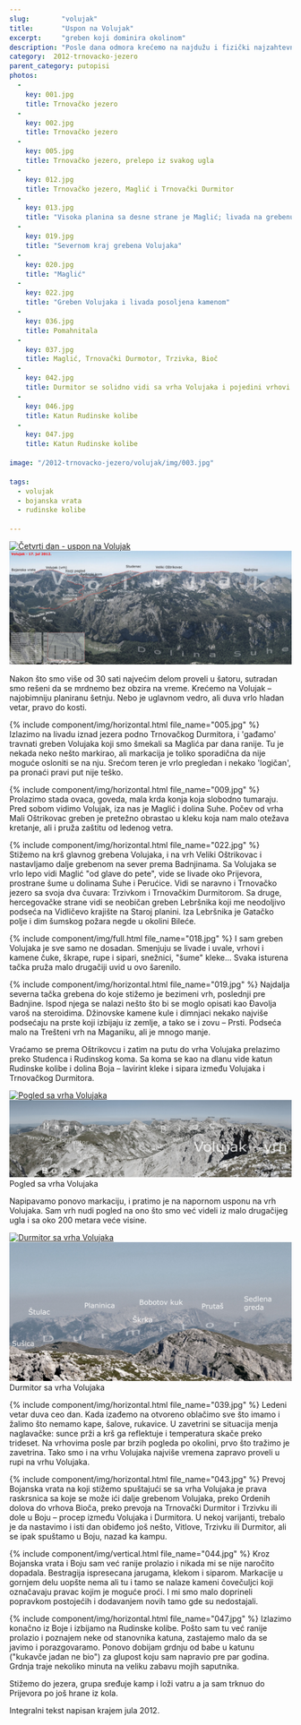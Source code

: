 ```yaml
---
slug:        "volujak"
title:       "Uspon na Volujak"
excerpt:     "greben koji dominira okolinom"
description: "Posle dana odmora krećemo na najdužu i fizički najzahtevniju šetnju, ali i nagrada je srazmerna. Volujak zauzima nekako centralni mesto, i sa njega se sve lepo vidi: Zelengora, Perućica, Maglić, Trnovački Durmitor, Bioč, Pivska planina, Durmitor, Lebršnik..."
category:  2012-trnovacko-jezero
parent_category: putopisi
photos:
  -
    key: 001.jpg
    title: Trnovačko jezero
  -
    key: 002.jpg
    title: Trnovačko jezero
  -
    key: 005.jpg
    title: Trnovačko jezero, prelepo iz svakog ugla
  -
    key: 012.jpg
    title: Trnovačko jezero, Maglić i Trnovački Durmitor
  -
    key: 013.jpg
    title: "Visoka planina sa desne strane je Maglić; livada na grebenu koji ide levo od Maglića je Prijevor. Iza je Perućica a ispred Suha" 
  -
    key: 019.jpg
    title: "Severnom kraj grebena Volujaka" 
  -
    key: 020.jpg
    title: "Maglić" 
  -
    key: 022.jpg
    title: "Greben Volujaka i livada posoljena kamenom" 
  -
    key: 036.jpg
    title: Pomahnitala 
  -
    key: 037.jpg
    title: Maglić, Trnovački Durmotor, Trzivka, Bioč 
  -
    key: 042.jpg
    title: Durmitor se solidno vidi sa vrha Volujaka i pojedini vrhovi se lako mogu prepoznati 
  -
    key: 046.jpg
    title: Katun Rudinske kolibe 
  -
    key: 047.jpg
    title: Katun Rudinske kolibe 

image: "/2012-trnovacko-jezero/volujak/img/003.jpg"

tags:
  - volujak
  - bojanska vrata
  - rudinske kolibe
  
---
```


<a class="no-margin screen-only" href="/2012-trnovacko-jezero/vrhovi/20120717-000-mapa.jpg" target="_blank" title="klikni za veću fotografiju" >
    <img src="/2012-trnovacko-jezero/vrhovi/thumbs/20120717-000-mapa.jpg" alt="Četvrti dan - uspon na Volujak">
</a>
<img class="for-print" src="/2012-trnovacko-jezero/vrhovi/20120717-000-mapa.jpg">

Nakon što smo više od 30 sati najvećim delom proveli u šatoru, sutradan smo rešeni da se mrdnemo bez obzira na vreme. 
Krećemo na Volujak – najobimniju planiranu šetnju. Nebo je uglavnom vedro, ali duva vrlo hladan vetar, pravo do kosti.

{% include component/img/horizontal.html file_name="005.jpg" %}
Izlazimo na livadu iznad jezera podno Trnovačkog Durmitora, i 'gađamo' travnati greben Volujaka koji smo šmekali sa 
Maglića par dana ranije. Tu je nekada neko nešto markirao, ali markacija je toliko sporadična da nije moguće osloniti 
se na nju. Srećom teren je vrlo pregledan i nekako 'logičan', pa pronaći pravi put nije teško. 

{% include component/img/horizontal.html file_name="009.jpg" %}
Prolazimo stada ovaca, goveda, mala krda konja koja slobodno tumaraju. Pred sobom vidimo Volujak, iza nas je Maglić i 
dolina Suhe. Počev od vrha Mali Oštrikovac greben je pretežno obrastao u kleku koja nam malo otežava kretanje, ali i 
pruža zaštitu od ledenog vetra.

{% include component/img/horizontal.html file_name="022.jpg" %}
Stižemo na krš glavnog grebena Volujaka, i na vrh Veliki Oštrikovac i nastavljamo dalje grebenom na sever prema 
Badnjinama. Sa Volujaka se vrlo lepo vidi Maglić "od glave do pete", vide se livade oko Prijevora, prostrane šume u 
dolinama Suhe i Perućice. Vidi se naravno i Trnovačko jezero sa svoja dva čuvara: Trzivkom i Trnovačkim Durmitorom. Sa 
druge, hercegovačke strane vidi se neobičan greben Lebršnika koji me neodoljivo podseća na Vidličevo krajište na Staroj 
planini. Iza Lebršnika je Gatačko polje i dim šumskog požara negde u okolini Bileće.

{% include component/img/full.html file_name="018.jpg" %}
I sam greben Volujaka je sve samo ne dosadan. Smenjuju se livade i uvale, vrhovi i kamene čuke, škrape, rupe i sipari, 
snežnici, "šume" kleke... Svaka isturena tačka pruža malo drugačiji uvid u ovo šarenilo.

{% include component/img/horizontal.html file_name="019.jpg" %}
Najdalja severna tačka grebena do koje stižemo je bezimeni vrh, poslednji pre Badnjine. Ispod njega se nalazi nešto što 
bi se moglo opisati kao Đavolja varoš na steroidima. Džinovske kamene kule i dimnjaci nekako najviše podsećaju na prste 
koji izbijaju iz zemlje, a tako se i zovu – Prsti. Podseća malo na Trešteni vrh na Maganiku, ali je mnogo manje.

Vraćamo se prema Oštrikovcu i zatim na putu do vrha Volujaka prelazimo preko Studenca i Rudinskog koma. Sa koma se kao 
na dlanu vide katun Rudinske kolibe i dolina Boja – lavirint kleke i sipara između Volujaka i Trnovačkog Durmitora.

<a class="no-margin screen-only" href="/2012-trnovacko-jezero/vrhovi/20120717-089a.jpg" target="_blank" title="klikni za veću fotografiju" >
    <img src="/2012-trnovacko-jezero/vrhovi/thumbs/20120717-089a.jpg" alt="Pogled sa vrha Volujaka">
</a>
<img class="for-print" src="/2012-trnovacko-jezero/vrhovi/20120717-089a.jpg">
<span class="caption text-muted">Pogled sa vrha Volujaka</span>

Napipavamo ponovo markaciju, i pratimo je na napornom usponu na vrh Volujaka. Sam vrh nudi pogled na ono što smo već 
videli iz malo drugačijeg ugla i sa oko 200 metara veće visine.

<a class="no-margin screen-only" href="/2012-trnovacko-jezero/vrhovi/20120717-090a.jpg" target="_blank" title="klikni za veću fotografiju" >
    <img src="/2012-trnovacko-jezero/vrhovi/thumbs/20120717-090a.jpg" alt="Durmitor sa vrha Volujaka">
</a>
<img class="for-print" src="/2012-trnovacko-jezero/vrhovi/20120717-090a.jpg">
<span class="caption text-muted">Durmitor sa vrha Volujaka</span>

{% include component/img/horizontal.html file_name="039.jpg" %}
Ledeni vetar duva ceo dan. Kada izađemo na otvoreno oblačimo sve što imamo i žalimo što nemamo kape, šalove, rukavice. 
U zavetrini se situacija menja naglavačke: sunce prži a krš ga reflektuje i temperatura skače preko trideset. Na 
vrhovima posle par brzih pogleda po okolini, prvo što tražimo je zavetrina. Tako smo i na vrhu Volujaka najviše vremena 
zapravo proveli u rupi na vrhu Volujaka.

{% include component/img/horizontal.html file_name="043.jpg" %}
Prevoj Bojanska vrata na koji stižemo spuštajući se sa vrha Volujaka je prava raskrsnica sa koje se može ići dalje 
grebenom Volujaka, preko Ordenih dolova do vrhova Bioča, preko prevoja na Trnovački Durmitor i Trzivku ili dole u Boju – 
procep između Volujaka i Durmitora. U nekoj varijanti, trebalo je da nastavimo i isti dan obiđemo još nešto, Vitlove, 
Trzivku ili Durmitor, ali se ipak spuštamo u Boju, nazad ka kampu.

{% include component/img/vertical.html file_name="044.jpg" %}
Kroz Bojanska vrata i Boju sam već ranije prolazio i nikada mi se nije naročito dopadala. Bestragija ispresecana 
jarugama, klekom i siparom. Markacije u gornjem delu uopšte nema ali tu i tamo se nalaze kameni čovečuljci koji 
označavaju pravac kojim je moguće proći. I mi smo malo doprineli popravkom postojećih i dodavanjem novih tamo gde su 
nedostajali.

{% include component/img/horizontal.html file_name="047.jpg" %}
Izlazimo konačno iz Boje i izbijamo na Rudinske kolibe. Pošto sam tu već ranije prolazio i poznajem neke od stanovnika 
katuna, zastajemo malo da se javimo i porazgovaramo. Ponovo dobijam grdnju od babe u katunu ("kukavče jadan ne bio") za 
glupost koju sam napravio pre par godina. Grdnja traje nekoliko minuta na veliku zabavu mojih saputnika.

Stižemo do jezera, grupa sređuje kamp i loži vatru a ja sam trknuo do Prijevora po još hrane iz kola.

<span class="caption text-muted pull-right">Integralni tekst napisan krajem jula 2012.</span>